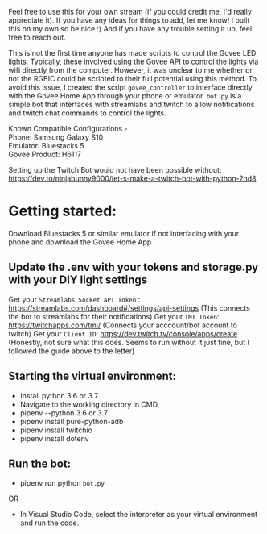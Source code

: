 Feel free to use this for your own stream (if you could credit me, I'd really appreciate it). If you have any ideas for things to add, let me know! I built this on my own so be nice :)  And if you have any trouble setting it up, feel free to reach out.

This is not the first time anyone has made scripts to control the Govee LED lights. Typically, these involved using the Govee API to control the lights via wifi directly from the computer. However, it was unclear to me whether or not the RGBIC could be scripted to their full potential using this method. To avoid this issue, I created the script `govee_controller` to interface directly with the Govee Home App through your phone or emulator. `bot.py` is a simple bot that interfaces with streamlabs and twitch to allow notifications and twitch chat commands to control the lights.

Known Compatible Configurations -<br />
Phone: Samsung Galaxy S10 <br />
Emulator: Bluestacks 5 <br />
Govee Product: H6117

Setting up the Twitch Bot would not have been possible without: https://dev.to/ninjabunny9000/let-s-make-a-twitch-bot-with-python-2nd8

# Getting started:

Download Bluestacks 5 or similar emulator if not interfacing with your phone and download the Govee Home App

## Update the .env with your tokens and storage.py with your DIY light settings
Get your `Streamlabs Socket API Token` : https://streamlabs.com/dashboard#/settings/api-settings (This connects the bot to streamlabs for their notifications)
Get your `TMI Token`:  https://twitchapps.com/tmi/ (Connects your acccount/bot account to twitch)
Get your `Client ID`: https://dev.twitch.tv/console/apps/create (Honestly, not sure what this does. Seems to run without it just fine, but I followed the guide above to the letter)

## Starting the virtual environment:
 - Install python 3.6 or 3.7
 - Navigate to the working directory in CMD
 - pipenv --python 3.6 or 3.7
 - pipenv install pure-python-adb
 - pipenv install twitchio
 - pipenv install dotenv
 
## Run the bot:
  - pipenv run python `bot.py`
  
  OR 
  
  - In Visual Studio Code, select the interpreter as your virtual environment and run the code.
